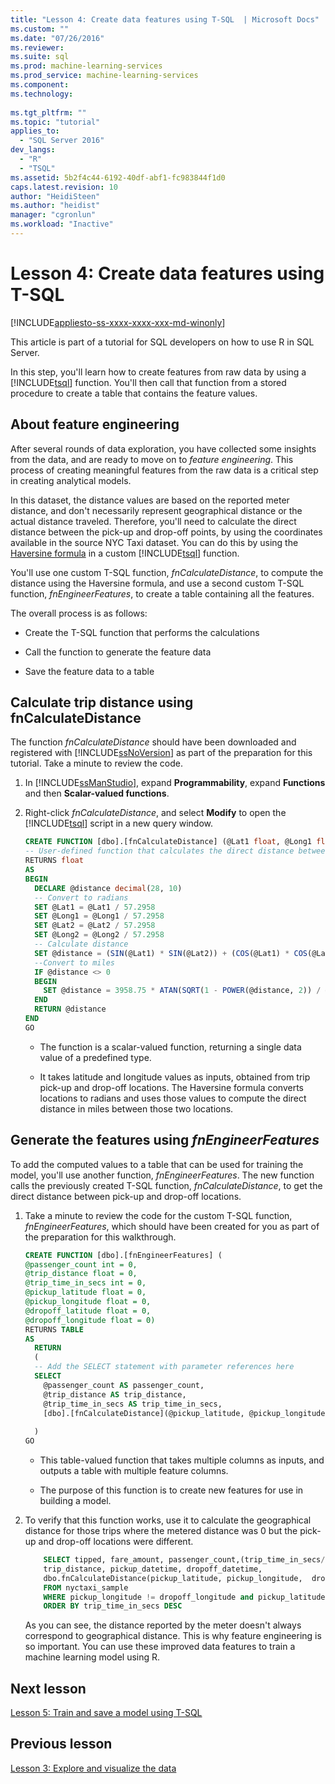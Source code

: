 ```yaml
---
title: "Lesson 4: Create data features using T-SQL  | Microsoft Docs"
ms.custom: ""
ms.date: "07/26/2016"
ms.reviewer: 
ms.suite: sql
ms.prod: machine-learning-services
ms.prod_service: machine-learning-services
ms.component: 
ms.technology: 
  
ms.tgt_pltfrm: ""
ms.topic: "tutorial"
applies_to: 
  - "SQL Server 2016"
dev_langs: 
  - "R"
  - "TSQL"
ms.assetid: 5b2f4c44-6192-40df-abf1-fc983844f1d0
caps.latest.revision: 10
author: "HeidiSteen"
ms.author: "heidist"
manager: "cgronlun"
ms.workload: "Inactive"
---
```

# Lesson 4: Create data features using T-SQL
[!INCLUDE[appliesto-ss-xxxx-xxxx-xxx-md-winonly](../../includes/appliesto-ss-xxxx-xxxx-xxx-md-winonly.md)]

This article is part of a tutorial for SQL developers on how to use R in SQL Server.

In this step, you'll learn how to create features from raw data by using a [!INCLUDE[tsql](../../includes/tsql-md.md)] function. You'll then call that function from a stored procedure to create a table that contains the feature values.

## About feature engineering

After several rounds of data exploration, you have collected some insights from the data, and are ready to move on to *feature engineering*. This process of creating meaningful features from the raw data is a critical step in creating analytical models.

In this dataset, the distance values are based on the reported meter distance, and don't necessarily represent geographical distance or the actual distance traveled. Therefore, you'll need to calculate the direct distance between the pick-up and drop-off points, by using the coordinates available in the source NYC Taxi dataset. You can do this by using the [Haversine formula](https://en.wikipedia.org/wiki/Haversine_formula) in a custom [!INCLUDE[tsql](../../includes/tsql-md.md)] function.

You'll use one custom T-SQL function, _fnCalculateDistance_, to compute the distance using the Haversine formula, and use a second custom T-SQL function, _fnEngineerFeatures_, to create a table containing all the features.

The overall process is as follows:

- Create the T-SQL function that performs the calculations

- Call the function to generate the feature data

- Save the feature data to a table

## Calculate trip distance using fnCalculateDistance

The function _fnCalculateDistance_ should have been downloaded and registered with [!INCLUDE[ssNoVersion](../../includes/ssnoversion-md.md)] as part of the preparation for this tutorial. Take a minute to review the code.
  
1. In [!INCLUDE[ssManStudio](../../includes/ssmanstudio-md.md)], expand **Programmability**, expand **Functions** and then **Scalar-valued functions**.   

2. Right-click _fnCalculateDistance_, and select **Modify** to open the [!INCLUDE[tsql](../../includes/tsql-md.md)] script in a new query window.
  
    ```SQL
    CREATE FUNCTION [dbo].[fnCalculateDistance] (@Lat1 float, @Long1 float, @Lat2 float, @Long2 float)  
    -- User-defined function that calculates the direct distance between two geographical coordinates.  
    RETURNS float  
    AS  
    BEGIN  
      DECLARE @distance decimal(28, 10)  
      -- Convert to radians  
      SET @Lat1 = @Lat1 / 57.2958  
      SET @Long1 = @Long1 / 57.2958  
      SET @Lat2 = @Lat2 / 57.2958  
      SET @Long2 = @Long2 / 57.2958  
      -- Calculate distance  
      SET @distance = (SIN(@Lat1) * SIN(@Lat2)) + (COS(@Lat1) * COS(@Lat2) * COS(@Long2 - @Long1))  
      --Convert to miles  
      IF @distance <> 0  
      BEGIN  
        SET @distance = 3958.75 * ATAN(SQRT(1 - POWER(@distance, 2)) / @distance);  
      END  
      RETURN @distance  
    END
    GO
    ```
  
    - The function is a scalar-valued function, returning a single data value of a predefined type.
  
    - It takes latitude and longitude values as inputs, obtained from trip pick-up and drop-off locations. The Haversine formula converts locations to radians and uses those values to compute the direct distance in miles between those two locations.

## Generate the features using _fnEngineerFeatures_

To add the computed values to a table that can be used for training the model, you'll use another function, _fnEngineerFeatures_. The new function calls the previously created T-SQL function, _fnCalculateDistance_, to get the direct distance between pick-up and drop-off locations. 

1. Take a minute to review the code for the custom T-SQL function, _fnEngineerFeatures_, which should have been created for you as part of the preparation for this walkthrough.
  
    ```SQL
    CREATE FUNCTION [dbo].[fnEngineerFeatures] (  
    @passenger_count int = 0,  
    @trip_distance float = 0,  
    @trip_time_in_secs int = 0,  
    @pickup_latitude float = 0,  
    @pickup_longitude float = 0,  
    @dropoff_latitude float = 0,  
    @dropoff_longitude float = 0)  
    RETURNS TABLE  
    AS
      RETURN
      (
      -- Add the SELECT statement with parameter references here
      SELECT
        @passenger_count AS passenger_count,
        @trip_distance AS trip_distance,
        @trip_time_in_secs AS trip_time_in_secs,
        [dbo].[fnCalculateDistance](@pickup_latitude, @pickup_longitude, @dropoff_latitude, @dropoff_longitude) AS direct_distance
  
      )
    GO
    ```

    + This table-valued function that takes multiple columns as inputs, and outputs a table with multiple feature columns.

    + The purpose of this function is to create new features for use in building a model.

2.  To verify that this function works, use it to calculate the geographical distance for those trips where the metered distance was 0 but the pick-up and drop-off locations were different.
  
    ```SQL
        SELECT tipped, fare_amount, passenger_count,(trip_time_in_secs/60) as TripMinutes,
        trip_distance, pickup_datetime, dropoff_datetime,
        dbo.fnCalculateDistance(pickup_latitude, pickup_longitude,  dropoff_latitude, dropoff_longitude) AS direct_distance
        FROM nyctaxi_sample
        WHERE pickup_longitude != dropoff_longitude and pickup_latitude != dropoff_latitude and trip_distance = 0
        ORDER BY trip_time_in_secs DESC
    ```
  
    As you can see, the distance reported by the meter doesn't always correspond to geographical distance. This is why feature engineering is so important. You can use these improved data features to train a machine learning model using R.

## Next lesson

[Lesson 5: Train and save a model using T-SQL](../r/sqldev-train-and-save-a-model-using-t-sql.md)

## Previous lesson

[Lesson 3: Explore and visualize the data](../tutorials/sqldev-explore-and-visualize-the-data.md)
